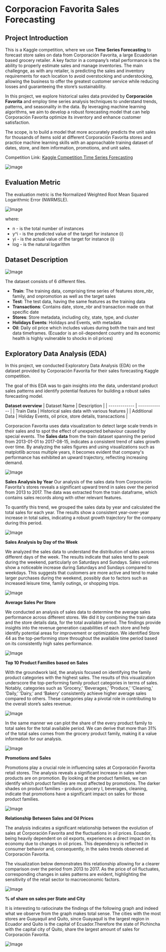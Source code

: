 # Corporacion Favorita Sales Forecasting
## Project Introduction
This is a Kaggle competition, where we use **Time Series Forecasting** to forecast store sales on data from Corporación Favorita, a large Ecuadorian based grocery retailer.
A key factor in a company’s retail performance is the ability to properly estimate sales and manage inventories. 
The main challegnge, as with any retailer, is predicting the sales and inventory requirements for each location to avoid overstocking and understocking, allowing the business to offer the greatest customer service while reducing losses and guaranteeing the store’s sustainability.

In this project, we explore historical sales data provided by **Corporación Favorita** and employ time series analysis techniques to understand trends, patterns, and seasonality in the data. By leveraging machine learning algorithms, we aim to develop a robust forecasting model that can help Corporación Favorita optimize its inventory and enhance customer satisfaction.

The scope, is to build a model that more accurately predicts the unit sales for thousands of items sold at different Corporación Favorita stores and practice machine learning skills with an approachable training dataset of dates, store, and item information, promotions, and unit sales.

Competition Link: [Kaggle Competition Time Series Forecasting](https://www.kaggle.com/c/favorita-grocery-sales-forecasting/overview)

![image](https://1.bp.blogspot.com/-PmDQR72xfXE/YGyFsQ7gTCI/AAAAAAAACnQ/rGzQZfRHhnwEC1KpEVHntb5BRte-VwlPQCLcBGAsYHQ/s800/corporacion%2Bfavorita.jpg)

## Evaluation Metric
The evaluation metric is the Normalized Weighted Root Mean Squared Logarithmic Error (NWRMSLE).

![Image](Images/Evaluation_Metric.jpg)


where:
+ n - is the total number of instances
+ y^i - is the predicted value of the target for instance (i)
+ yi - is the actual value of the target for instance (i)
+ log - is the natural logarithm

## Dataset Description

![Image](Images/Corporacion_Favorita_Data_1.jpg)

The dataset consists of 6 different files.

+ **Train**: The training data, comprising time series of features store_nbr, family, and onpromotion as well as the target sales
+ **Test**: The test data, having the same features as the training data
+ **Transactions**: Contains date, store_nbr and transaction made on that specific date
+ **Stores**: Store metadata, including city, state, type, and cluster
+ **Holidays Events**: Holidays and Events, with metadata
+ **Oil**: Daily oil price which includes values during both the train and test data timeframes. (Ecuador is an oil-dependent country and its economic health is highly vulnerable to shocks in oil prices)

## Exploratory Data Analysis (EDA)
In this project, we conducted Exploratory Data Analysis (EDA) on the dataset provided by Corporación Favorita for their sales forecasting Kaggle competition. 

The goal of this EDA was to gain insights into the data, understand product sales patterns and identify potential features for building a robust sales forecasting model.

**Dataset overview**
| Dataset Name  | Description |
| ------------- | ------------- |
| Train Data  | Historical sales data with various features  |
| Additional Data  | Holiday Events, oil price, store details, transcactions  |

Corporacion Favorita uses data visualization to detect large scale trends in their sales and to spot the effect of unexpected behaviour caused by special events. 
The **Sales data** from the train dataset spanning the period from 2013-01-01 to 2017-08-15,	indicates a consistent trend of sales growth over time. By analyzing the sales figures and using visualizations such as  matplotlib across multiple years, it becomes evident that company's performance has exhibited an upward trajectory, reflecting increasing demand.

![Image](Images/Total_Sales.jpg)


**Sales Analysis by Year**
Our analysis of the sales data from Corporación Favorita's stores reveals a significant upward trend in sales over the period from 2013 to 2017. The data was extracted from the train dataframe, which contains sales records along with other relevant features.

To quantify this trend, we grouped the sales data by year and calculated the total sales for each year. The results show a consistent year-over-year increase in total sales, indicating a robust growth trajectory for the company during this period.

![Image](Images/Total_Sales_Year.jpg)

**Sales Analysis by Day of the Week**

We analyzed the sales data to understand the distribution of sales across different days of the week. The results indicate that sales tend to peak during the weekend, particularly on Saturdays and Sundays.
Sales volumes show a noticeable increase during Saturdays and Sundays compared to weekdays. This suggests that customers are more active and tend to make larger purchases during the weekend, possibly due to factors such as increased leisure time, family outings, or shopping trips.

![Image](Images/Total_Sales_Day_Week.jpg)


**Average Sales Per Store**

We conducted an analysis of sales data to determine the average sales performance across different stores. We did it by combining the train data and the store details data, for the total available period. The findings provide insights into the revenue generation capabilities of each store and help identify potential areas for improvement or optimization. We identified Store 44 as the top-performing store throughout the available time period based on its consistently high sales performance.

![Image](Images/Store_Perfomance_Average_Sales.jpg)


**Top 10 Product Families based on Sales**

With the groundwork laid, the analysis focused on identifying the family product categories with the highest sales. The results of this visualization underscore the top-performing family product categories in terms of sales. Notably, categories such as ‘Grocery,’ ‘Beverages,’ ‘Produce,’ ‘Cleaning,’ ‘Daily,’ ‘Dairy,’ and ‘Bakery’ consistently achieve higher average sales compared to others. These categories play a pivotal role in contributing to the overall store’s sales revenue.

![Image](Images/top_10_Product_Families.jpg)


In the same manner we can plot the share of the every product family to total sales for the total available period. We can derive that more than 31% of the total sales comes from the grocery product family, making it a value information for our analysis.

![Image](Images/Share_Sales.jpg)


**Promotions and Sales**

Promotions play a crucial role in influencing sales at Corporación Favorita retail stores. The analysis reveals a significant increase in sales when products are on promotion. By looking at the product families, we can identify which product families are most affected by promotions. The darker shades on product families - produce, grocery I, beverages, cleaning, indicate that promotions have a significant impact on sales for those product families.

![Image](Images/Promotion_Sales.jpg)


**Relationship Between Sales and Oil Prices**

The analysis indicates a significant relationship between the evolution of sales at Corporación Favorita and the fluctuations in oil prices. Ecuador, being heavily dependent on oil exports, experiences a direct impact on its economy due to changes in oil prices. This dependency is reflected in consumer behavior and, consequently, in the sales trends observed at Corporación Favorita.

The visualization below demonstrates this relationship allowing for a clearer comparison over the period from 2013 to 2017. As the price of oil fluctuates, corresponding changes in sales patterns are evident, highlighting the sensitivity of the retail sector to macroeconomic factors.

![Image](Images/Sales_Oil_Price.jpg)




**% of share on sales per State and City**

It is interesting to ratiocinate the findings of the following graph and indeed what we observe from the graph makes total sense. The cities with the most stores are Guayaquil and Quito, since Guayaquil is the largest region in Ecuador and Quito is the capital of Ecuador.Therefore the state of Pichincha with the capital city of Quito, share the largest amount of sales for Corporación Favorita.


![Image](Images/Total_Sales_State_City.jpg)
